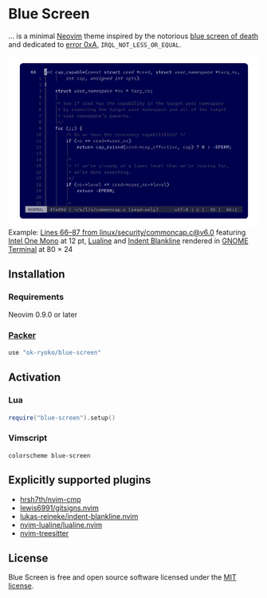 # Blue Screen

… is a minimal [Neovim] theme inspired by the notorious [blue screen of death] and dedicated to [error 0xA], `IRQL_NOT_LESS_OR_EQUAL`.

![Linux kernel source code relating to capability checks in Blue Screen colors](./docs/img/c-linux-commoncap.png)
Example: [Lines 66–87 from linux/security/commoncap.c@v6.0][example] featuring [Intel One Mono] at 12 pt, [Lualine][nvim-lualine/lualine.nvim] and [Indent Blankline][lukas-reineke/indent-blankline.nvim] rendered in [GNOME Terminal] at 80 × 24

## Installation

### Requirements

Neovim 0.9.0 or later

### [Packer]

```lua
use "ok-ryoko/blue-screen"
```

## Activation

### Lua

```lua
require("blue-screen").setup()
```

### Vimscript

```vim
colorscheme blue-screen
```

## Explicitly supported plugins

- [hrsh7th/nvim-cmp]
- [lewis6991/gitsigns.nvim]
- [lukas-reineke/indent-blankline.nvim]
- [nvim-lualine/lualine.nvim]
- [nvim-treesitter]

## License

Blue Screen is free and open source software licensed under the [MIT license].

[blue screen of death]: https://en.wikipedia.org/wiki/Blue_screen_of_death
[error 0xA]: https://learn.microsoft.com/en-us/windows-hardware/drivers/debugger/bug-check-0xa--irql-not-less-or-equal
[example]: https://github.com/torvalds/linux/blob/v6.0/security/commoncap.c#L66-L87
[GNOME Terminal]: https://wiki.gnome.org/Apps/Terminal
[Intel One Mono]: https://github.com/intel/intel-one-mono
[MIT license]: ./LICENSE.txt
[Neovim]: https://github.com/neovim/neovim
[Packer]: https://github.com/wbthomason/packer.nvim

[hrsh7th/nvim-cmp]: https://github.com/hrsh7th/nvim-cmp
[lewis6991/gitsigns.nvim]: https://github.com/lewis6991/gitsigns.nvim
[lukas-reineke/indent-blankline.nvim]: https://github.com/lukas-reineke/indent-blankline.nvim
[nvim-lualine/lualine.nvim]: https://github.com/nvim-lualine/lualine.nvim
[nvim-treesitter]: https://github.com/nvim-treesitter/nvim-treesitter
